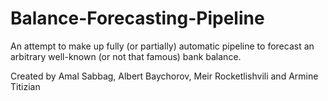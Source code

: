 # Balance-Forecasting-Pipeline
An attempt to make up fully (or partially) automatic pipeline to forecast an arbitrary well-known (or not that famous) bank balance.

Created by Amal Sabbag, Albert Baychorov, Meir Rocketlishvili and Armine Titizian
